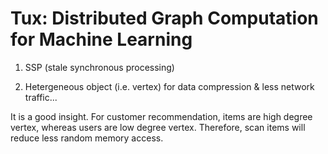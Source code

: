 # Tux: Distributed Graph Computation for Machine Learning

1. SSP (stale synchronous processing)

2. Hetergeneous object (i.e. vertex) for data compression & less network traffic...

It is a good insight. For customer recommendation, items are high degree vertex, whereas users are low degree vertex. Therefore, scan items will reduce less random memory access.
